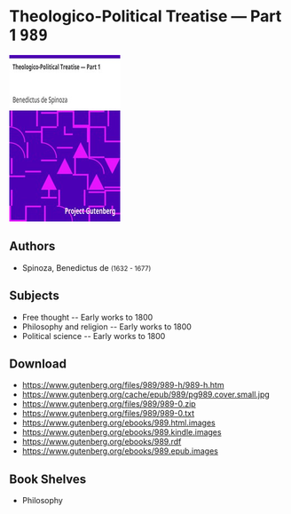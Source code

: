 # Theologico-Political Treatise — Part 1 <kbd>989</kbd>

![](./cover.medium.jpg "")

## Authors


 - Spinoza, Benedictus de <small>(1632 - 1677)</small>

## Subjects


 - Free thought -- Early works to 1800
 - Philosophy and religion -- Early works to 1800
 - Political science -- Early works to 1800

## Download


 - https://www.gutenberg.org/files/989/989-h/989-h.htm
 - https://www.gutenberg.org/cache/epub/989/pg989.cover.small.jpg
 - https://www.gutenberg.org/files/989/989-0.zip
 - https://www.gutenberg.org/files/989/989-0.txt
 - https://www.gutenberg.org/ebooks/989.html.images
 - https://www.gutenberg.org/ebooks/989.kindle.images
 - https://www.gutenberg.org/ebooks/989.rdf
 - https://www.gutenberg.org/ebooks/989.epub.images

## Book Shelves


 - Philosophy
